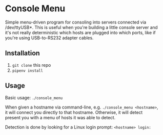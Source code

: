 # Console Menu

Simple menu-driven program for consoling into servers connected via
/dev/ttyUSB\*. This is useful when you're building a little console server and
it's not really deterministic which hosts are plugged into which ports, like if
you're using USB-to-RS232 adapter cables.

## Installation
1. `git clone` this repo
2. `pipenv install`

## Usage
Basic usage: `./console_menu`

When given a hostname via command-line, e.g. `./console_menu <hostname>`, it
will connect you directly to that hostname. Otherwise, it will detect present
you with a menu of hosts it was able to detect.

Detection is done by looking for a Linux login prompt: `<hostname> login:`
